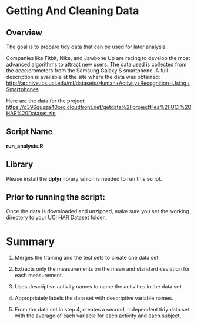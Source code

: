 # Getting And Cleaning Data

## Overview

The goal is to prepare tidy data that can be used for later analysis. 

Companies like Fitbit, Nike, and Jawbone Up are racing to develop the most advanced algorithms to attract new users. The data used is collected from the accelerometers from the Samsung Galaxy S smartphone. A full description is available at the site where the data was obtained:
http://archive.ics.uci.edu/ml/datasets/Human+Activity+Recognition+Using+Smartphones

Here are the data for the project:
https://d396qusza40orc.cloudfront.net/getdata%2Fprojectfiles%2FUCI%20HAR%20Dataset.zip

## Script Name
**run_analysis.R**

## Library
Please install the **dplyr** library which is needed to run this script. 
  
## Prior to running the script:
Once the data is downloaded and unzipped, make sure you set the working directory to your UCI HAR Dataset folder.

# Summary

1. Merges the training and the test sets to create one data set 

2. Extracts only the measurements on the mean and standard deviation for each measurement.

3. Uses descriptive activity names to name the activities in the data set

4. Appropriately labels the data set with descriptive variable names.

5. From the data set in step 4, creates a second, independent tidy data set with the average of each variable for each activity and each subject.

